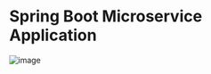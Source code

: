 ﻿# Spring Boot Microservice Application
 ![image](https://github.com/Ghergutftw/Products-Microservice-app/assets/89106572/358c9a37-f90f-420f-a260-d4d42231ade4)
